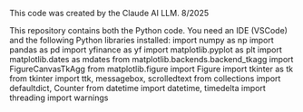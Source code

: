 This code was created by the Claude AI LLM.  8/2025

This repository contains both the Python code.
You need an IDE (VSCode) and the following Python libraries installed:
import numpy as np
import pandas as pd
import yfinance as yf
import matplotlib.pyplot as plt
import matplotlib.dates as mdates
from matplotlib.backends.backend_tkagg import FigureCanvasTkAgg
from matplotlib.figure import Figure
import tkinter as tk
from tkinter import ttk, messagebox, scrolledtext
from collections import defaultdict, Counter
from datetime import datetime, timedelta
import threading
import warnings
